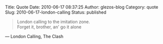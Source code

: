 Title: Quote
Date: 2010-06-17 08:37:25
Author: glezos-blog
Category: quote
Slug: 2010-06-17-london-calling
Status: published

> London calling to the imitation zone.
> <br/>Forget it, brother, an' go it alone

&mdash; London Calling, The Clash
